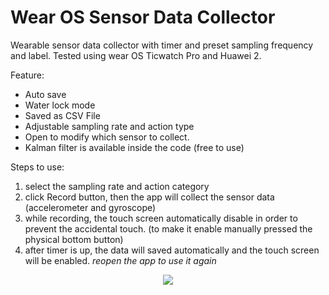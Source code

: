 # Wear OS Sensor Data Collector
 
Wearable sensor data collector with timer and preset sampling frequency and label.
Tested using wear OS Ticwatch Pro and Huawei 2.

Feature:
- Auto save 
- Water lock mode
- Saved as CSV File
- Adjustable sampling rate and action type
- Open to modify which sensor to collect.
- Kalman filter is available inside the code (free to use)

Steps to use:
1. select the sampling rate and action category
2. click Record button, then the app will collect the sensor data (accelerometer and gyroscope)
3. while recording, the touch screen automatically disable in order to prevent the accidental touch. (to make it enable manually pressed the physical bottom button)
4. after timer is up, the data will saved automatically and the touch screen will be enabled.
*reopen the app to use it again*
<p align="center">
<img src="https://github.com/farhantandia/WearableSensorDataCollector/blob/master/Capture.PNG"/>

</p>
